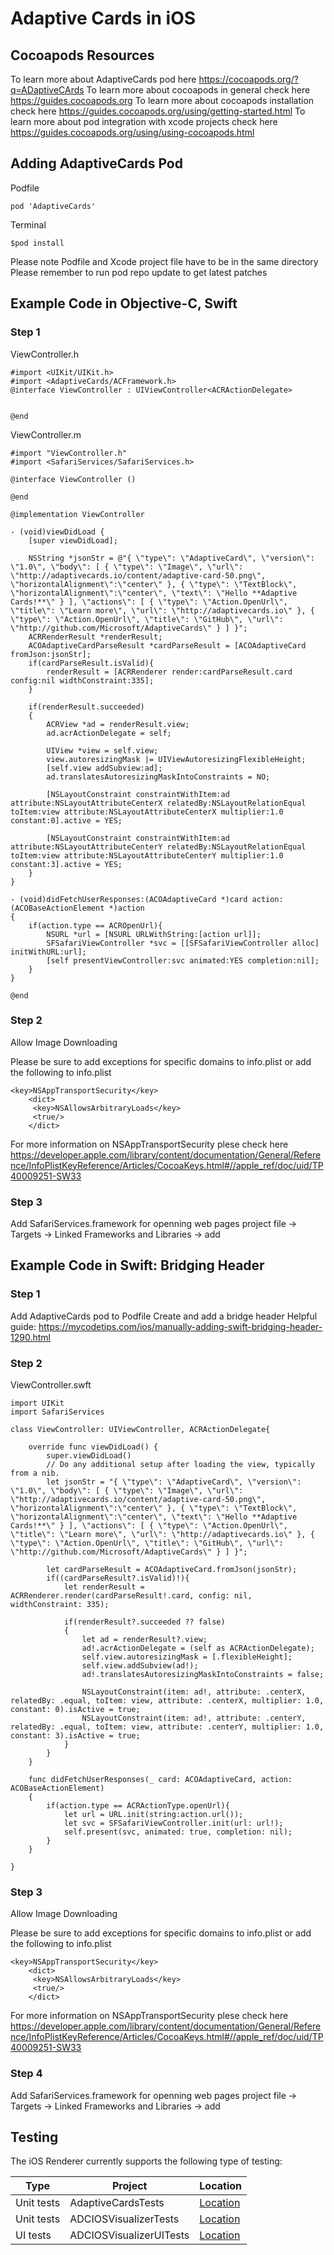# Adaptive Cards in iOS

## Cocoapods Resources
To learn more about AdaptiveCards pod  here https://cocoapods.org/?q=ADaptiveCArds
To learn more about cocoapods in general check here https://guides.cocoapods.org
To learn more about cocoapods installation check here https://guides.cocoapods.org/using/getting-started.html
To learn more about pod integration with xcode projects check here https://guides.cocoapods.org/using/using-cocoapods.html


## Adding AdaptiveCards Pod

Podfile
```
pod 'AdaptiveCards'
```
Terminal
```
$pod install
```

Please note Podfile and Xcode project file have to be in the same directory
Please remember to run pod repo update to get latest patches 


## Example Code in Objective-C, Swift

### Step 1 

ViewController.h
```
#import <UIKit/UIKit.h>
#import <AdaptiveCards/ACFramework.h>
@interface ViewController : UIViewController<ACRActionDelegate>


@end
```

ViewController.m
```
#import "ViewController.h"
#import <SafariServices/SafariServices.h>

@interface ViewController ()

@end

@implementation ViewController

- (void)viewDidLoad {
    [super viewDidLoad];

    NSString *jsonStr = @"{ \"type\": \"AdaptiveCard\", \"version\": \"1.0\", \"body\": [ { \"type\": \"Image\", \"url\": \"http://adaptivecards.io/content/adaptive-card-50.png\", \"horizontalAlignment\":\"center\" }, { \"type\": \"TextBlock\", \"horizontalAlignment\":\"center\", \"text\": \"Hello **Adaptive Cards!**\" } ], \"actions\": [ { \"type\": \"Action.OpenUrl\", \"title\": \"Learn more\", \"url\": \"http://adaptivecards.io\" }, { \"type\": \"Action.OpenUrl\", \"title\": \"GitHub\", \"url\": \"http://github.com/Microsoft/AdaptiveCards\" } ] }";
    ACRRenderResult *renderResult;
    ACOAdaptiveCardParseResult *cardParseResult = [ACOAdaptiveCard fromJson:jsonStr];
    if(cardParseResult.isValid){
        renderResult = [ACRRenderer render:cardParseResult.card config:nil widthConstraint:335];
    }

    if(renderResult.succeeded)
    {
        ACRView *ad = renderResult.view;
        ad.acrActionDelegate = self;
        
        UIView *view = self.view;
        view.autoresizingMask |= UIViewAutoresizingFlexibleHeight;
        [self.view addSubview:ad];
        ad.translatesAutoresizingMaskIntoConstraints = NO;
        
        [NSLayoutConstraint constraintWithItem:ad attribute:NSLayoutAttributeCenterX relatedBy:NSLayoutRelationEqual toItem:view attribute:NSLayoutAttributeCenterX multiplier:1.0 constant:0].active = YES;

        [NSLayoutConstraint constraintWithItem:ad attribute:NSLayoutAttributeCenterY relatedBy:NSLayoutRelationEqual toItem:view attribute:NSLayoutAttributeCenterY multiplier:1.0 constant:3].active = YES;
    }
}

- (void)didFetchUserResponses:(ACOAdaptiveCard *)card action:(ACOBaseActionElement *)action
{
    if(action.type == ACROpenUrl){
        NSURL *url = [NSURL URLWithString:[action url]];
        SFSafariViewController *svc = [[SFSafariViewController alloc] initWithURL:url];
        [self presentViewController:svc animated:YES completion:nil];
    }
}

@end
```

### Step 2 
Allow Image Downloading

Please be sure to add exceptions for specific domains to info.plist or add the following to info.plist 
```
<key>NSAppTransportSecurity</key>
    <dict>
     <key>NSAllowsArbitraryLoads</key>
     <true/>
    </dict>
```
For more information on NSAppTransportSecurity plese check here https://developer.apple.com/library/content/documentation/General/Reference/InfoPlistKeyReference/Articles/CocoaKeys.html#//apple_ref/doc/uid/TP40009251-SW33

### Step 3
Add SafariServices.framework for openning web pages
project file -> Targets -> Linked Frameworks and Libraries -> add

## Example Code in Swift: Bridging Header

### Step 1 
Add AdaptiveCards pod to Podfile
Create and add a bridge header 
Helpful guide: https://mycodetips.com/ios/manually-adding-swift-bridging-header-1290.html


### Step 2 
ViewController.swft

```
import UIKit
import SafariServices

class ViewController: UIViewController, ACRActionDelegate{

    override func viewDidLoad() {
        super.viewDidLoad()
        // Do any additional setup after loading the view, typically from a nib.
        let jsonStr = "{ \"type\": \"AdaptiveCard\", \"version\": \"1.0\", \"body\": [ { \"type\": \"Image\", \"url\": \"http://adaptivecards.io/content/adaptive-card-50.png\", \"horizontalAlignment\":\"center\" }, { \"type\": \"TextBlock\", \"horizontalAlignment\":\"center\", \"text\": \"Hello **Adaptive Cards!**\" } ], \"actions\": [ { \"type\": \"Action.OpenUrl\", \"title\": \"Learn more\", \"url\": \"http://adaptivecards.io\" }, { \"type\": \"Action.OpenUrl\", \"title\": \"GitHub\", \"url\": \"http://github.com/Microsoft/AdaptiveCards\" } ] }";

        let cardParseResult = ACOAdaptiveCard.fromJson(jsonStr);
        if((cardParseResult?.isValid)!){
            let renderResult = ACRRenderer.render(cardParseResult!.card, config: nil, widthConstraint: 335);

            if(renderResult?.succeeded ?? false)
            {
                let ad = renderResult?.view;
                ad!.acrActionDelegate = (self as ACRActionDelegate);
                self.view.autoresizingMask = [.flexibleHeight];
                self.view.addSubview(ad!);
                ad!.translatesAutoresizingMaskIntoConstraints = false;
    
                NSLayoutConstraint(item: ad!, attribute: .centerX, relatedBy: .equal, toItem: view, attribute: .centerX, multiplier: 1.0, constant: 0).isActive = true;
                NSLayoutConstraint(item: ad!, attribute: .centerY, relatedBy: .equal, toItem: view, attribute: .centerY, multiplier: 1.0, constant: 3).isActive = true;
            }
        }
    }
    
    func didFetchUserResponses(_ card: ACOAdaptiveCard, action: ACOBaseActionElement)
    {
        if(action.type == ACRActionType.openUrl){
            let url = URL.init(string:action.url());
            let svc = SFSafariViewController.init(url: url!);
            self.present(svc, animated: true, completion: nil);
        }
    }

}
```
### Step 3 
Allow Image Downloading

Please be sure to add exceptions for specific domains to info.plist or add the following to info.plist 
```
<key>NSAppTransportSecurity</key>
    <dict>
     <key>NSAllowsArbitraryLoads</key>
     <true/>
    </dict>
 ```
For more information on NSAppTransportSecurity plese check here https://developer.apple.com/library/content/documentation/General/Reference/InfoPlistKeyReference/Articles/CocoaKeys.html#//apple_ref/doc/uid/TP40009251-SW33

### Step 4
Add SafariServices.framework for openning web pages
project file -> Targets -> Linked Frameworks and Libraries -> add

## Testing

The iOS Renderer currently supports the following type of testing:

| Type | Project | Location |
| --- | --- | --- |
| Unit tests | AdaptiveCardsTests | [Location](./AdaptiveCards/AdaptiveCards/AdaptiveCardsTests/) | 
| Unit tests | ADCIOSVisualizerTests | [Location](./AdaptiveCards/ADCIOSVisualizer/ADCIOSVisualizerTests) |
| UI tests | ADCIOSVisualizerUITests | [Location](./AdaptiveCards/ADCIOSVisualizer/ADCIOSVisualizerUITests) |
